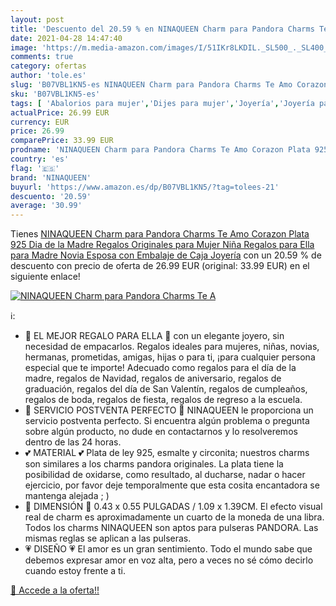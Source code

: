 ```yaml
---
layout: post
title: 'Descuento del 20.59 % en NINAQUEEN Charm para Pandora Charms Te A'
date: 2021-04-28 14:47:40
image: 'https://m.media-amazon.com/images/I/51IKr8LKDIL._SL500_._SL400_.jpg'
comments: true
category: ofertas
author: 'tole.es'
slug: 'B07VBL1KN5-es NINAQUEEN Charm para Pandora Charms Te Amo Corazon Plata...'
sku: 'B07VBL1KN5-es'
tags: [ 'Abalorios para mujer','Dijes para mujer','Joyería','Joyería para mujer','ninaqueen','pandora', ]
actualPrice: 26.99 EUR
currency: EUR
price: 26.99
comparePrice: 33.99 EUR
prodname: 'NINAQUEEN Charm para Pandora Charms Te Amo Corazon Plata 925 Dia de la Madre Regalos Originales para Mujer Niña Regalos para Ella para Madre Novia Esposa con Embalaje de Caja Joyería'
country: 'es'
flag: '🇪🇸'
brand: 'NINAQUEEN'
buyurl: 'https://www.amazon.es/dp/B07VBL1KN5/?tag=tolees-21'
descuento: '20.59'
average: '30.99'
---
```


Tienes [NINAQUEEN Charm para Pandora Charms Te Amo Corazon Plata 925 Dia de la Madre Regalos Originales para Mujer Niña Regalos para Ella para Madre Novia Esposa con Embalaje de Caja Joyería](https://www.amazon.es/dp/B07VBL1KN5/?tag=tolees-21) con un 20.59 % de descuento con precio de oferta de 26.99 EUR (original: 33.99 EUR) en el siguiente enlace!

[![NINAQUEEN Charm para Pandora Charms Te A](https://m.media-amazon.com/images/I/51IKr8LKDIL._SL500_._SL400_.jpg)](https://www.amazon.es/dp/B07VBL1KN5/?tag=tolees-21)

ℹ️:

- 💝 EL MEJOR REGALO PARA ELLA 💝 con un elegante joyero, sin necesidad de empacarlos. Regalos ideales para mujeres, niñas, novias, hermanas, prometidas, amigas, hijas o para ti, ¡para cualquier persona especial que te importe! Adecuado como regalos para el día de la madre, regalos de Navidad, regalos de aniversario, regalos de graduación, regalos del día de San Valentín, regalos de cumpleaños, regalos de boda, regalos de fiesta, regalos de regreso a la escuela.
- 🎁 SERVICIO POSTVENTA PERFECTO 🎁 NINAQUEEN le proporciona un servicio postventa perfecto. Si encuentra algún problema o pregunta sobre algún producto, no dude en contactarnos y lo resolveremos dentro de las 24 horas.
- 💕 MATERIAL 💕 Plata de ley 925, esmalte y circonita; nuestros charms son similares a los charms pandora originales. La plata tiene la posibilidad de oxidarse, como resultado, al ducharse, nadar o hacer ejercicio, por favor deje temporalmente que esta cosita encantadora se mantenga alejada ; )
- 💞 DIMENSIÓN 💞 0.43 x 0.55 PULGADAS / 1.09 x 1.39CM. El efecto visual real de charm es aproximadamente un cuarto de la moneda de una libra. Todos los charms NINAQUEEN son aptos para pulseras PANDORA. Las mismas reglas se aplican a las pulseras.
- 💗 DISEÑO 💗 El amor es un gran sentimiento. Todo el mundo sabe que debemos expresar amor en voz alta, pero a veces no sé cómo decirlo cuando estoy frente a ti.

[🛒 Accede a la oferta!!](https://www.amazon.es/dp/B07VBL1KN5/?tag=tolees-21)
